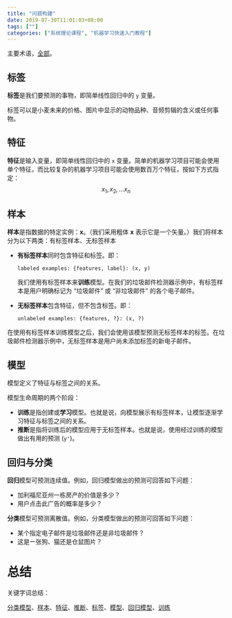 ```yaml
---
title: "问题构建"
date: 2019-07-30T11:01:03+08:00
tags: [""]
categories: ["系统理论课程", "机器学习快速入门教程"]
---
```



主要术语，[全部](https://developers.google.cn/machine-learning/glossary/)。

## 标签

**标签**是我们要预测的事物，即简单线性回归中的 `y` 变量。

标签可以是小麦未来的价格、图片中显示的动物品种、音频剪辑的含义或任何事物。

## 特征

**特征**是输入变量，即简单线性回归中的 `x` 变量。简单的机器学习项目可能会使用单个特征，而比较复杂的机器学习项目可能会使用数百万个特征，按如下方式指定：$$x_1, x_2, ... x_n$$

## 样本

**样本**是指数据的特定实例：**x**。（我们采用粗体 **x** 表示它是一个矢量。）我们将样本分为以下两类：有标签样本、无标签样本

- **有标签样本**同时包含特征和标签。即：

  ```
  labeled examples: {features, label}: (x, y)
  ```

  我们使用有标签样本来**训练**模型。在我们的垃圾邮件检测器示例中，有标签样本是用户明确标记为 “垃圾邮件” 或 “非垃圾邮件” 的各个电子邮件。

- **无标签样本**包含特征，但不包含标签。即：

  ```
  unlabeled examples: {features, ?}: (x, ?)
  ```

在使用有标签样本训练模型之后，我们会使用该模型预测无标签样本的标签。在垃圾邮件检测器示例中，无标签样本是用户尚未添加标签的新电子邮件。

## 模型

模型定义了特征与标签之间的关系。

模型生命周期的两个阶段：

- **训练**是指创建或**学习**模型。也就是说，向模型展示有标签样本，让模型逐渐学习特征与标签之间的关系。
- **推断**是指将训练后的模型应用于无标签样本。也就是说，使用经过训练的模型做出有用的预测 (`y'`)。

## 回归与分类

**回归**模型可预测连续值。例如，回归模型做出的预测可回答如下问题：

- 加利福尼亚州一栋房产的价值是多少？
- 用户点击此广告的概率是多少？

**分类**模型可预测离散值。例如，分类模型做出的预测可回答如下问题：

- 某个指定电子邮件是垃圾邮件还是非垃圾邮件？
- 这是一张狗、猫还是仓鼠图片？

# 总结

关键字词总结：

[分类模型](https://developers.google.cn/machine-learning/glossary#classification_model)、[样本](https://developers.google.cn/machine-learning/glossary#example)、[特征](https://developers.google.cn/machine-learning/glossary#feature)、[推断](https://developers.google.cn/machine-learning/glossary#inference)、[标签](https://developers.google.cn/machine-learning/glossary#label)、[模型](https://developers.google.cn/machine-learning/glossary#model)、[回归模型](https://developers.google.cn/machine-learning/glossary#regression_model)、[训练](https://developers.google.cn/machine-learning/glossary#training)


